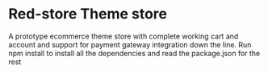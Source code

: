 # Red-store Theme store
A prototype ecommerce theme store with complete working cart and account and support for payment gateway integration down the line.
Run npm install to install all the dependencies and read the package.json for the rest
